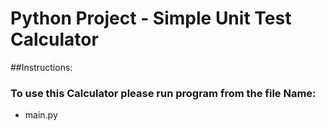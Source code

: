 # Python Project - Simple Unit Test Calculator

##Instructions: 
### To use this Calculator please run program from the file Name:

* main.py
 